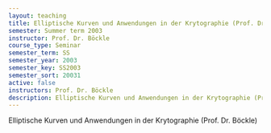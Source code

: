 ```yaml
---
layout: teaching
title: Elliptische Kurven und Anwendungen in der Krytographie (Prof. Dr. Böckle)
semester: Summer term 2003
instructor: Prof. Dr. Böckle
course_type: Seminar
semester_term: SS
semester_year: 2003
semester_key: SS2003
semester_sort: 20031
active: false
instructors: Prof. Dr. Böckle
description: Elliptische Kurven und Anwendungen in der Krytographie (Prof. Dr. Böckle)
---
```


Elliptische Kurven und Anwendungen in der Krytographie (Prof. Dr. Böckle)

